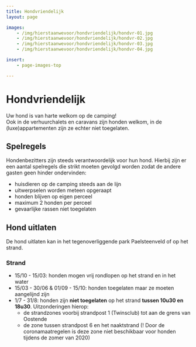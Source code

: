 ```yaml
---
title: Hondvriendelijk
layout: page

images:
    - /img/hierstaanwevoor/hondvriendelijk/hondvr-01.jpg
    - /img/hierstaanwevoor/hondvriendelijk/hondvr-02.jpg
    - /img/hierstaanwevoor/hondvriendelijk/hondvr-03.jpg
    - /img/hierstaanwevoor/hondvriendelijk/hondvr-04.jpg

insert:
    - page-images-top

---
```


# Hondvriendelijk

Uw hond is van harte welkom op de camping!<br>
Ook in de verhuurchalets en caravans zijn honden welkom, in de (luxe)appartementen zijn ze echter niet toegelaten.<br>


## Spelregels

Hondenbezitters zijn steeds verantwoordelijk voor hun hond. Hierbij zijn er een aantal spelregels die strikt moeten gevolgd worden zodat de andere gasten geen hinder ondervinden:

- huisdieren op de camping steeds aan de lijn
- uitwerpselen worden meteen opgeraapt
- honden blijven op eigen perceel
- maximum 2 honden per perceel
- gevaarlijke rassen niet toegelaten
 
## Hond uitlaten

De hond uitlaten kan in het tegenoverliggende park Paelsteenveld of op het strand. 

### Strand

- 15/10 - 15/03: honden mogen vrij rondlopen op het strand en in het water
- 15/03 - 30/06 & 01/09 - 15/10: honden toegelaten maar ze moeten aangelijnd zijn
- 1/7 - 31/8: honden zijn **niet toegelaten** op het strand **tussen 10u30 en 18u30**. Uitzonderingen hierop:    
    - de strandzones voorbij strandpost 1 (Twinsclub) tot aan de grens van Oostende
    - de zone tussen strandpost 6 en het naaktstrand (! Door de coronamaatregelen is deze zone niet beschikbaar voor honden tijdens de zomer van 2020)

